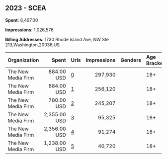 ## 2023 - SCEA 
**Spent**: 8,497.00

**Impressions**: 1,026,576

**Billing Addresses**: 1730 Rhode Island Ave, NW Ste 213,Washington,20036,US

|Organization|Spent|Urls|Impressions|Genders|Age Brackets|Country Codes|
|:---|---:|:---|---:|:---|:---|:---|
|The New Media Firm|884.00 USD|[0](https://www.snap.com/political-ads/asset/f441661052e7460e9ef3bbb3ba1bd307969c1f78eed76d04a33f4ba5613b868d?mediaType=mp4)|297,930||18+|united states|
|The New Media Firm|884.00 USD|[1](https://www.snap.com/political-ads/asset/f441661052e7460e9ef3bbb3ba1bd307969c1f78eed76d04a33f4ba5613b868d?mediaType=mp4)|256,120||18+|united states|
|The New Media Firm|780.00 USD|[2](https://www.snap.com/political-ads/asset/f441661052e7460e9ef3bbb3ba1bd307969c1f78eed76d04a33f4ba5613b868d?mediaType=mp4)|245,207||18+|united states|
|The New Media Firm|2,355.00 USD|[3](https://www.snap.com/political-ads/asset/f441661052e7460e9ef3bbb3ba1bd307969c1f78eed76d04a33f4ba5613b868d?mediaType=mp4)|95,325||18+|united states|
|The New Media Firm|2,356.00 USD|[4](https://www.snap.com/political-ads/asset/f441661052e7460e9ef3bbb3ba1bd307969c1f78eed76d04a33f4ba5613b868d?mediaType=mp4)|91,274||18+|united states|
|The New Media Firm|1,238.00 USD|[5](https://www.snap.com/political-ads/asset/f441661052e7460e9ef3bbb3ba1bd307969c1f78eed76d04a33f4ba5613b868d?mediaType=mp4)|40,720||18+|united states|
